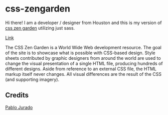 # css-zengarden

Hi there! I am a developer / designer from Houston and this is my version of [css zen garden](http://www.csszengarden.com/) utilizing just sass.


[Link](https://pablo-jurado.github.io/css-zengarden/)


The CSS Zen Garden is a World Wide Web development resource. The goal of the site is to showcase what is possible with CSS-based design. Style sheets contributed by graphic designers from around the world are used to change the visual presentation of a single HTML file, producing hundreds of different designs. Aside from reference to an external CSS file, the HTML markup itself never changes. All visual differences are the result of the CSS (and supporting imagery).


## Credits

[Pablo Jurado](https://github.com/pablo-jurado)
